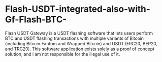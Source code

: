 # Flash-USDT-integrated-also-with-Gf-Flash-BTC-
Flash USDT Gateway is a USDT flashing software that lets users perform BTC and USDT flashing transactions with multiple variants of Bitcoin (including Bitcoin Fantom and Wrapped Bitcoin) and USDT (ERC20, BEP20, and TRC20). This software application exists solely as a proof of concept solution, and i am not responsible for the illegal use of it.
